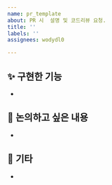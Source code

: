 ```yaml
---
name: pr_template
about: PR 시  설명 및 코드리뷰 요청.
title: ''
labels: ''
assignees: wodydl0

---
```


## ✨ 구현한 기능
-
## 📢 논의하고 싶은 내용
-
## 🎸 기타
-

